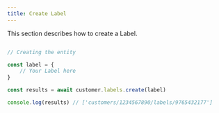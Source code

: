 ```yaml
---
title: Create Label 
---
```


This section describes how to create a Label.



```javascript

// Creating the entity

const label = {
    // Your Label here 
}

const results = await customer.labels.create(label)

console.log(results) // ['customers/1234567890/labels/9765432177']

```